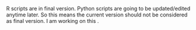 R scripts are in final version. 
Python scripts are going to be updated/edited anytime later. So this means the current version should not be considered as final version. I am working on this .

